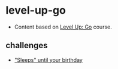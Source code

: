 # level-up-go

- Content based on [Level Up: Go](https://www.linkedin.com/learning/level-up-go) course.

## challenges

- ["Sleeps" until your birthday](./01-sleeps-until-your-birthday/sleeps-until-your-birthday.go)

